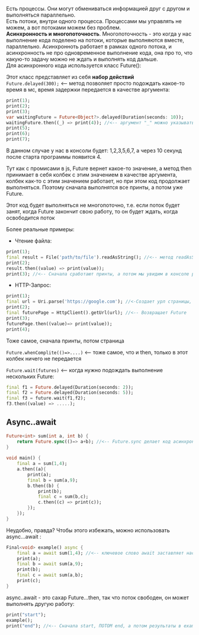 
Есть процессы. Они могут обмениваться информацией друг с другом и выполняться параллельно.  
Есть потоки, внутри одного процесса. Процессами мы управлять не можем, а вот потоками можем без проблем.  
**Асинхронность и многопоточность**. Многопоточность - это когда у нас выполнение кода поделено на потоки, которые выполняются вместе, параллельно. Асинхронноть работает в рамках одного потока, и асинхронность не про одновременное выполнение кода, она про то, что какую-то задачу можно не ждать и выполнять код дальше.  
Для асинхронного кода используется класс Future():  
  
Этот класс представляет из себя **набор действий**  
`Future.delayed(300);` <-- метод позволяет просто подождать какое-то время в мс, время задержки передается в качестве аргумента:  
  
```dart
print(1);  
print(2);  
print(3);  
var waitingFuture = Future<Object?>.delayed(Duration(seconds: 10));  
waitingFuture.then((_) => print(4)); //<-- аргумент "_" можно указывать, когда аргументы никакие не передаются  
print(5);  
print(6);  
print(7);  
```
  
В данном случае у нас в консоли будет: 1,2,3,5,6,7, а через 10 секунд после старта программы появится 4.  
  
Тут как с промисами в js, Future вернет какое-то значение, а метод then принимает в себя колбек с этим значением в качестве аргумента, колбек как-то с этим значением работает, но при этом код продолжает выполняться. Поэтому сначала выполнятся все принты, а потом уже Future.
  
Этот код будет выполняться не многопоточно, т.е. если поток будет занят, когда Future закончит свою работу, то он будет ждать, когда освободится поток  
  
Более реальные примеры:  
- Чтение файла:  
```dart
print(1);  
final result = File('path/to/file').readAsString(); //<-- метод readAsString возвращает Future  
print(2);  
result.then((value) => print(value));  
print(3); //<-- Сначала сработают принты, а потом мы увидим в консоле результат чтения файла  
```
  
  
- HTTP-Запрос:  
```dart
print(1);  
final url = Uri.parse('https://google.com'); //<-Создает урл страницы, но с типом Uri 
print(2);  
final futurePage = HttpClient().getUrl(url); //<-- Возвращает Future  
print(3);  
futurePage.then((value)=> print(value));  
print(4); 
``` 
  
Тоже самое, сначала принты, потом страница  
  
`Future.whenComplite(()=>....)` <-- тоже самое, что и then, только в этот колбек ничего не передается  
  
`Future.wait(futures)` <-- когда нужно подождать выполнение нескольких Future:  
  
```dart
final f1 = Future.delayed(Duration(seconds: 2));  
final f2 = Future.delayed(Duration(seconds: 5));  
final f3 = future.wait(f1,f2);  
f3.then((value) => .....);  
```
  
  
## Async..await
  
```dart
Future<int> sum(int a, int b) {  
	return Future.sync(()=> a+b); //<-- Future.sync делает код асинхронным  
}  
  
void main() {  
	final a = sum(1,4);  
	a.then((a){  
		print(a);  
		final b = sum(a,9);  
		b.then((b) {  
			print(b);  
			final c = sum(b,c);  
			c.then((c) => print(c));  
		});  
	});  
}  
```
  
Неудобно, правда? Чтобы  этого избежать, можно использовать async...await :
  
```dart
Final<void> example() async {  
	final a = await sum(1,4); //<-- ключевое слово await заставляет нас ждать, когда Future выполнит свою работу и вернет результат  
	print(a);  
	final b = await sum(a,9);  
	print(b);  
	final c = await sum(a,b);  
	print(c);  
}  
```
  
async..await - это сахар Future...then, так что поток свободен, он может выполнять другую работу:  
  
 ```dart
print("start");  
example();  
print("end"); //<-- Сначала start, ПОТОМ end, а потом результаты в example  
  
``` 